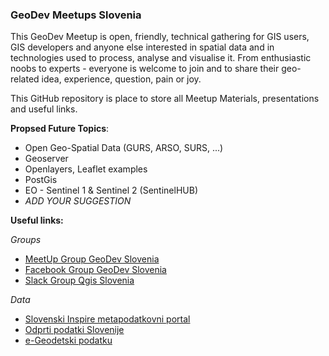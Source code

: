 ### GeoDev Meetups Slovenia

This GeoDev Meetup is open, friendly, technical gathering for GIS users, GIS developers and anyone else interested in spatial data and in technologies used to process, analyse and visualise it. From enthusiastic noobs to experts - everyone is welcome to join and to share their geo-related idea, experience, question, pain or joy.

This GitHub repository is place to store all Meetup Materials, presentations and useful links.

__Propsed Future Topics__:

* Open Geo-Spatial Data (GURS, ARSO, SURS, ...)
* Geoserver
* Openlayers, Leaflet examples
* PostGis
* EO - Sentinel 1 & Sentinel 2 (SentinelHUB)
* _ADD YOUR SUGGESTION_

__Useful links:__

_Groups_
* [MeetUp Group GeoDev Slovenia](https://www.meetup.com/GeoDev-Meetup-Slovenia/)
* [Facebook Group GeoDev Slovenia](https://www.facebook.com/geodevslovenia/)
* [Slack Group Qgis Slovenia](https://qgisslovenia.slack.com/)

_Data_
* [Slovenski Inspire metapodatkovni portal](http://prostor4.gov.si/imps/srv/slv/catalog.search#/home)
* [Odprti podatki Slovenije](https://podatki.gov.si/)
* [e-Geodetski podatku](http://egp.gu.gov.si/egp/)
